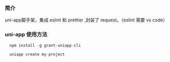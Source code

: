 ### 简介

uni-app脚手架，集成 eslint 和 prettier ,封装了 request。（eslint 需要 vs code）

### uni-app 使用方法

```js
  npm install -g grant-uniapp-cli

  uniapp create my-project
```

